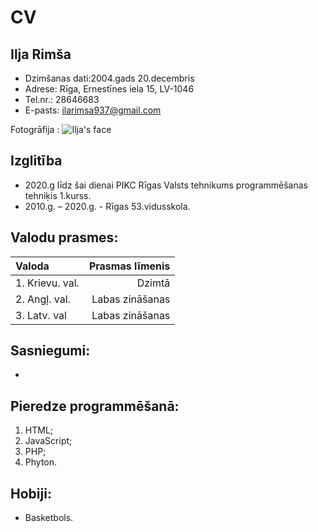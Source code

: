 # CV

## Ilja Rimša

* Dzimšanas dati:2004.gads 20.decembris
* Adrese: Rīga, Ernestīnes iela 15, LV-1046
* Tel.nr.: 28646683
* E-pasts: ilarimsa937@gmail.com


Fotogrāfija : ![Ilja's face](https://sun9-40.userapi.com/impf/twcUQ96321j4scfvww1hInMmA0i5f0WJbYKdDg/2ev0Vtwcm28.jpg?size=300x300&quality=96&proxy=1&sign=30621c0061cd0d7c5a20edd5fd60ee38&type=album)

## Izglitība

* 2020.g līdz šai dienai PIKC Rīgas Valsts tehnikums programmēšanas tehniķis 1.kurss. 
* 2010.g. – 2020.g. - Rīgas 53.vidusskola.


## Valodu prasmes:

|**Valoda**      | **Prasmas līmenis**|
|:---            |                  ---:|
|1. Krievu. val. |       Dzimtā         |
|2. Angļ. val.   | Labas zināšanas      |
|3. Latv. val    | Labas zināšanas      |

## Sasniegumi:

* 

## Pieredze programmēšanā:

1. HTML; 
2. JavaScript; 
3. PHP;
4. Phyton.

## Hobiji:

* Basketbols.


